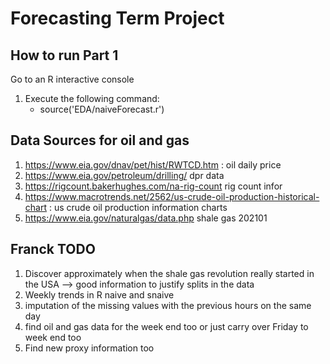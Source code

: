 # Forecasting Term Project

## How to run Part 1

Go to an R interactive console

1. Execute the following command:
    - source('EDA/naiveForecast.r')




## Data Sources for oil and gas
1. https://www.eia.gov/dnav/pet/hist/RWTCD.htm : oil daily price
2. https://www.eia.gov/petroleum/drilling/ dpr data
3. https://rigcount.bakerhughes.com/na-rig-count rig count infor
4. https://www.macrotrends.net/2562/us-crude-oil-production-historical-chart : us crude oil production information charts
5. https://www.eia.gov/naturalgas/data.php shale gas 202101



## Franck TODO
1. Discover approximately when the shale gas revolution really started
in the USA --> good information to justify splits in the data
2. Weekly trends in R naive and snaive
3. imputation of the missing values with the previous hours on 
the same day
4. find oil and gas data for the week end too or just carry over
Friday to week end too
5. Find new proxy information too






